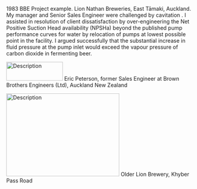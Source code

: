1983 BBE Project example. 
Lion Nathan Breweries, East Tāmaki, Auckland. 
My manager and Senior Sales Engineer were challenged by cavitation . 
I assisted in resolution of client dissatisfaction by over-engineering the Net Positive Suction Head availability (NPSHa) 
beyond the published pump performance curves for water by relocation of pumps at lowest possible point in the facility. 
I argued successfully that the substantial increase in fluid pressure at the pump inlet would exceed the vapour pressure of 
carbon dioxide in fermenting beer.

<img src="https://product.yellow.co.nz/content/5898884caea1435c14f330e748b33b268d9319919fc5c8f068e651106cef84c6/QVNTRVQjUWliTUNtMTdNT3ZJaTlNcW5jQWFX/Brown%20Brothers%20Engineers%20NZ%20Logo.png" alt="Description" width="150" height="50"> Eric Peterson, former Sales Engineer at Brown Brothers Engineers (Ltd), Auckland New Zealand

<img src="https://i0.wp.com/supermarketnews.co.nz/wp-content/uploads/2024/05/Lion-Brewery-Khyber-Pass-Road-scaled.jpg?resize=1536%2C1050&ssl=1" alt="Description" width="300" height="220"> Older Lion Brewery, Khyber Pass Road

